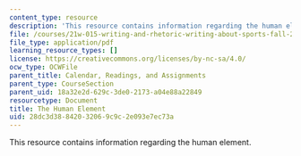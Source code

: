```yaml
---
content_type: resource
description: 'This resource contains information regarding the human element. '
file: /courses/21w-015-writing-and-rhetoric-writing-about-sports-fall-2013/28dc3d38842032069c9c2e093e7ec73a_MIT21W_015F13_Ess2FinEvere.pdf
file_type: application/pdf
learning_resource_types: []
license: https://creativecommons.org/licenses/by-nc-sa/4.0/
ocw_type: OCWFile
parent_title: Calendar, Readings, and Assignments
parent_type: CourseSection
parent_uid: 18a32e2d-629c-3de0-2173-a04e88a22849
resourcetype: Document
title: The Human Element
uid: 28dc3d38-8420-3206-9c9c-2e093e7ec73a
---
```

This resource contains information regarding the human element. 